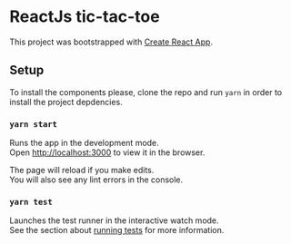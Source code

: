 # ReactJs tic-tac-toe

This project was bootstrapped with [Create React App](https://github.com/facebook/create-react-app).

[tic-tac-toe board]: (./board.png) "Board"

## Setup

To install the components please, clone the repo and run `yarn` in order to install the project depdencies.

### `yarn start`

Runs the app in the development mode.<br>
Open [http://localhost:3000](http://localhost:3000) to view it in the browser.

The page will reload if you make edits.<br>
You will also see any lint errors in the console.

### `yarn test`

Launches the test runner in the interactive watch mode.<br>
See the section about [running tests](https://facebook.github.io/create-react-app/docs/running-tests) for more information.
